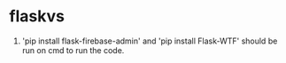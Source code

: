 # flaskvs
1. 'pip install flask-firebase-admin' and 'pip install Flask-WTF' should be run on cmd to run the code.
